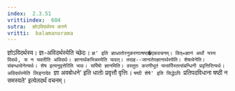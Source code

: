 ```yaml
---
index:  2.3.51
vrittiindex:  604
sutra:  ज्ञोऽविदर्थस्य करणे
vritti:  balamanorama 
---
```


ज्ञोऽविदर्थस्य। ज्ञः-अविदर्थस्येति च्छेदः। `ज्ञ' इति ज्ञाधातोरनुकरणात्षष्ठ�एकवचनम्। वित्=ज्ञानं अर्थो यस्य विदर्थः, स न भवतीति अविदर्थः। ज्ञानार्थकभिन्नस्येति यावत्। तदाह--जानातेरज्ञानार्थस्येति। शेषत्वेनेति। संबन्धत्वेनेत्यर्थः। शेष इत्यनुवृत्तेरिति भावः। सर्पिषो ज्ञानमिति। वस्तुतः करणीभूतं यत्सर्पिस्तत्संबन्धिनी प्रवृत्तिरित्यर्थः। अविदर्थस्येति लिङ्गादेव `ज्ञा अवबोधने' इति धातोः प्रवृत्तौ वृत्तिः। `षष्ठी शेषे' इति सिद्धेऽपि `प्रतिपदविधाना षष्ठी न समस्यते' इत्येतदर्थं वचनम्। 

